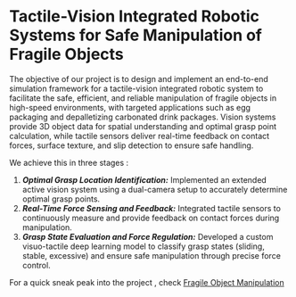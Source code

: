 # Tactile-Vision Integrated Robotic Systems for Safe Manipulation of Fragile Objects

The objective of our project is to design and implement an end-to-end simulation framework for a tactile-vision integrated robotic system to facilitate the safe, efficient, and reliable manipulation of fragile objects in high-speed environments, with targeted applications such as egg packaging and depalletizing carbonated drink packages. Vision systems provide 3D object data for spatial understanding and optimal grasp point calculation, while tactile sensors deliver real-time feedback on contact forces, surface texture, and slip detection to ensure safe handling.

We achieve this in three stages : 
1) ***Optimal Grasp Location Identification:*** Implemented an extended active vision system using a dual-camera setup to accurately determine optimal grasp points.
2) ***Real-Time Force Sensing and Feedback:*** Integrated tactile sensors to continuously measure and provide feedback on contact forces during manipulation.
3) ***Grasp State Evaluation and Force Regulation:*** Developed a custom visuo-tactile deep learning model to classify grasp states (sliding, stable, excessive) and ensure safe manipulation through precise force control.

For a quick sneak peak into the project , check [Fragile Object Manipulation](https://sites.google.com/d/1DwfRUCuV9kQBkN8MuHpiC_vy4CJZFPHV/p/1IFF5tA-0-DN_xA5NLlL8h7v2BRH1gqmx/edit)

